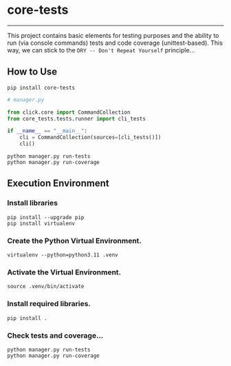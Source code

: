 # core-tests
_______________________________________________________________________________

This project contains basic elements for testing purposes and the ability 
to run (via console commands) tests and code coverage (unittest-based). This way, we can 
stick to the `DRY -- Don't Repeat Yourself` principle...

## How to Use
```shell
pip install core-tests
```

```python
# manager.py

from click.core import CommandCollection
from core_tests.tests.runner import cli_tests

if __name__ == "__main__":
    cli = CommandCollection(sources=[cli_tests()])
    cli()
```

```shell
python manager.py run-tests
python manager.py run-coverage
```

## Execution Environment

### Install libraries
```commandline
pip install --upgrade pip 
pip install virtualenv
```

### Create the Python Virtual Environment.
```commandline
virtualenv --python=python3.11 .venv
```

### Activate the Virtual Environment.
```commandline
source .venv/bin/activate
```

### Install required libraries.
```commandline
pip install .
```

### Check tests and coverage...
```commandline
python manager.py run-tests
python manager.py run-coverage
```
